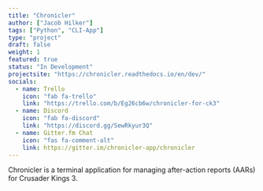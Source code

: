 ```yaml
---
title: "Chronicler"
author: ["Jacob Hilker"]
tags: ["Python", "CLI-App"]
type: "project"
draft: false
weight: 1
featured: true
status: "In Development"
projectsite: "https://chronicler.readthedocs.io/en/dev/"
socials:
  - name: Trello
    icon: "fab fa-trello"
    link: "https://trello.com/b/Eg26cb6w/chronicler-for-ck3"
  - name: Discord
    icon: "fab fa-discord"
    link: "https://discord.gg/SewRkyur3Q"
  - name: Gitter.fm Chat
    icon: "fas fa-comment-alt"
    link: https://gitter.im/chronicler-app/chronicler
---
```


Chronicler is a terminal application for managing after-action reports (AARs) for Crusader Kings 3.
